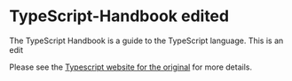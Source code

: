 # TypeScript-Handbook edited

The TypeScript Handbook is a guide to the TypeScript language.  This is an edit

Please see the [Typescript website for the original](https://www.typescriptlang.org) for more details.

